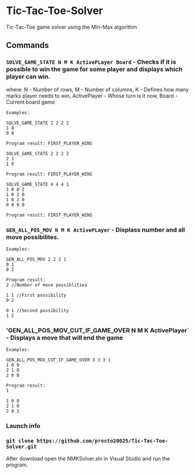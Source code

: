 # Tic-Tac-Toe-Solver
Tic-Tac-Toe game solver using the Min-Max algorithm

## Commands
### `SOLVE_GAME_STATE N M K ActivePLayer Board` - Checks if it is possible to win the game for some player and displays which player can win.
  where:
    N - Number of rows,
    M - Number of columns,
    K - Defines how many marks player needs to win,
    ActivePlayer - Whose turn is it now,
    Board - Current board game

    Examples:
    
    SOLVE_GAME_STATE 2 2 2 2
    1 0
    0 0

    Program result: FIRST_PLAYER_WINS

    SOLVE_GAME_STATE 2 2 2 2
    2 1
    1 0

    Program result: FIRST_PLAYER_WINS

    SOLVE_GAME_STATE 4 4 4 1
    1 0 0 2
    1 0 2 0
    1 0 2 0
    0 0 0 0

    Program result: FIRST_PLAYER_WINS

### `GEN_ALL_POS_MOV N M K ActivePLayer` - Displass number and all move possibilites.


    Examples:

    GEN_ALL_POS_MOV 2 2 2 1
    0 1
    0 2

    Program result:
    2 //Number of move possiblities

    1 1 //First possibility
    0 2

    0 1 //Second possibility
    1 2


### 'GEN_ALL_POS_MOV_CUT_IF_GAME_OVER N M K ActivePlayer` - Displays a move that will end the game

    Examples:

    GEN_ALL_POS_MOV_CUT_IF_GAME_OVER 3 3 3 1
    1 0 0
    2 1 0
    2 0 0

    Program result:
    1 
    
    1 0 0
    2 1 0
    2 0 1



### Launch info

### `git clone https://github.com/prosto20025/Tic-Tac-Toe-Solver.git`
After download open the NMKSolver.sln in Visual Studio and run the program.


